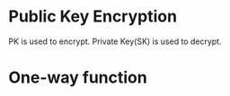 # Public Key Encryption
PK is used to encrypt. Private Key(SK) is used to decrypt. 
# One-way function